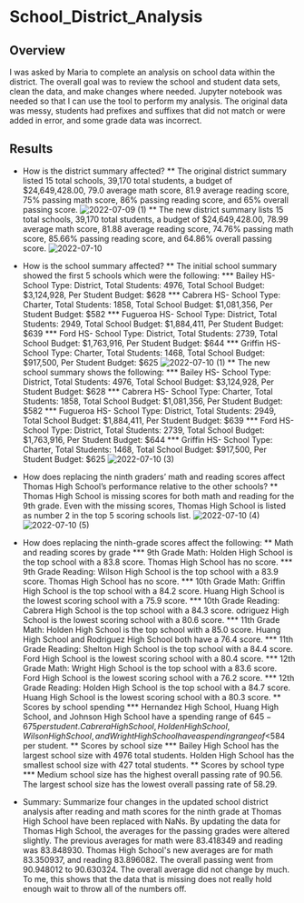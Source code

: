 # School_District_Analysis

## Overview
I was asked by Maria to complete an analysis on school data within the district. The overall goal was to review the school and student data sets, clean the data, and make changes where needed. Jupyter notebook was needed so that I can use the tool to perform my analysis. The original data was messy, students had prefixes and suffixes that did not match or were added in error, and some grade data was incorrect.

## Results
* How is the district summary affected?
** The original district summary listed 15 total schools, 39,170 total students, a budget of $24,649,428.00, 79.0 average math score, 81.9	average reading score, 75% passing math score,	86% passing reading score, and 65% overall passing score.
![2022-07-09 (1)](https://user-images.githubusercontent.com/104965708/178134768-2f5d0e0c-4396-4b35-9763-dc9786c0cb69.png)
** The new district summary lists 15 total schools, 39,170 total students, a budget of $24,649,428.00,	78.99 average math score,	81.88 average reading score,	74.76% passing math score, 85.66% passing reading score, and 64.86% overall passing score.
![2022-07-10](https://user-images.githubusercontent.com/104965708/178135130-44e8ed37-941d-4bf9-b7db-8d5109278276.png)
* How is the school summary affected?
** The initial school summary showed the first 5 schools which were the following:
*** Bailey HS- School Type: District, Total Students: 4976, Total School Budget: $3,124,928, Per Student Budget: $628
*** Cabrera HS- School Type: Charter, Total Students: 1858, Total School Budget: $1,081,356, Per Student Budget: $582
*** Fugueroa HS- School Type: District, Total Students: 2949, Total School Budget: $1,884,411, Per Student Budget: $639
*** Ford HS- School Type: District, Total Students: 2739, Total School Budget: $1,763,916, Per Student Budget: $644
*** Griffin HS- School Type: Charter, Total Students: 1468, Total School Budget: $917,500, Per Student Budget: $625
![2022-07-10 (1)](https://user-images.githubusercontent.com/104965708/178135722-cf2b4a4b-f018-4d41-8082-26db86c2c24f.png)
** The new school summary shows the following:
*** Bailey HS- School Type: District, Total Students: 4976, Total School Budget: $3,124,928, Per Student Budget: $628
*** Cabrera HS- School Type: Charter, Total Students: 1858, Total School Budget: $1,081,356, Per Student Budget: $582
*** Fugueroa HS- School Type: District, Total Students: 2949, Total School Budget: $1,884,411, Per Student Budget: $639
*** Ford HS- School Type: District, Total Students: 2739, Total School Budget: $1,763,916, Per Student Budget: $644
*** Griffin HS- School Type: Charter, Total Students: 1468, Total School Budget: $917,500, Per Student Budget: $625
![2022-07-10 (3)](https://user-images.githubusercontent.com/104965708/178135954-e969a1fc-8ece-4bb3-84bf-cedc9b4cb954.png)
* How does replacing the ninth graders’ math and reading scores affect Thomas High School’s performance relative to the other schools?
** Thomas High School is missing scores for both math and reading for the 9th grade. Even with the missing scores, Thomas High School is listed as number 2 in the top 5 scoring schools list.
![2022-07-10 (4)](https://user-images.githubusercontent.com/104965708/178136394-b72fc3cd-2dec-4150-9aba-0ad10dc450be.png)
![2022-07-10 (5)](https://user-images.githubusercontent.com/104965708/178136397-120c5132-ac43-4f67-aac7-908c3856766f.png)
* How does replacing the ninth-grade scores affect the following:
** Math and reading scores by grade
*** 9th Grade Math: Holden High School is the top school with a 83.8 score. Thomas High School has no score.
*** 9th Grade Reading: Wilson High School	 is the top school with a 83.9 score. Thomas High School has no score.
*** 10th Grade Math: Griffin High School is the top school with a 84.2 score. Huang High School is the lowest scoring school with a 75.9 score.
*** 10th Grade Reading: Cabrera High School is the top school with a 84.3 score. odriguez High School is the lowest scoring school with a 80.6 score.
*** 11th Grade Math: Holden High School is the top school with a 85.0 score. Huang High School and Rodriguez High School both have a 76.4 score.
*** 11th Grade Reading: Shelton High School is the top school with a 84.4 score. Ford High School is the lowest scoring school with a 80.4 score.
*** 12th Grade Math: Wright High School is the top school with a 83.6 score. Ford High School is the lowest scoring school with a 76.2 score.
*** 12th Grade Reading: Holden High School is the top school with a 84.7 score. Huang High School is the lowest scoring school with a 80.3 score.
** Scores by school spending
*** Hernandez High School, Huang High School, and Johnson High School have a spending range of $645-675 per student. Cabrera High School, Holden High School, Wilson High School, and Wright High School have a spending range of <$584 per student.
** Scores by school size
*** Bailey High School has the largest school size with 4976 total students. Holden High School	has the smallest school size with 427 total students.
** Scores by school type
*** Medium school size has the highest overall passing rate of 90.56. The largest school size has the lowest overall passing rate of 58.29.

* Summary: Summarize four changes in the updated school district analysis after reading and math scores for the ninth grade at Thomas High School have been replaced with NaNs.
By updating the data for Thomas High School, the averages for the passing grades were altered slightly. The previous averages for math were 83.418349	and reading was 83.848930. Thomas High School's new averages are for math 83.350937, and reading 83.896082. The overall passing went from 90.948012 to 90.630324. The overall average did not change by much. To me, this shows that the data that is missing does not really hold enough wait to throw all of the numbers off.

